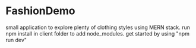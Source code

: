 # FashionDemo
small application to explore plenty of clothing styles using MERN stack.
run npm install in client folder to add node_modules.
get started by using "npm run dev"
